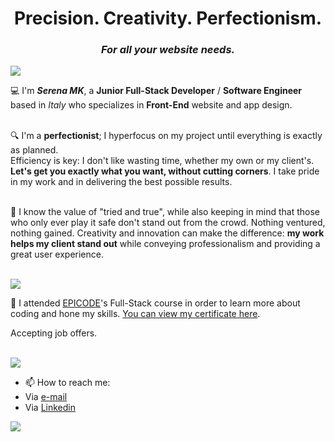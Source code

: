 <h1 align="center" style="border-bottom: none">Precision. Creativity. Perfectionism.</1>
<h3 align="center"><i>For all your website needs.</i></h3>


<img src="https://i.ibb.co/YfbRNtX/yty56.png">


💻 I'm <strong><i>Serena MK</i></strong>, a <b>Junior Full-Stack Developer</b> / <b>Software Engineer</b> based in <i>Italy</i> who specializes in <b>Front-End</b> website and app design.
<br><br>

🔍 I'm a <b>perfectionist</b>; I hyperfocus on my project until everything is exactly as planned.
<br>
Efficiency is key: I don't like wasting time, whether my own or my client's. <strong>Let's get you exactly what you want, without cutting corners</strong>. I take pride in my work and in delivering the best possible results.
<br><br>

💬 I know the value of "tried and true", while also keeping in mind that those who only ever play it safe don't stand out from the crowd. Nothing ventured, nothing gained. Creativity and innovation can make the difference: <b>my work helps my client stand out</b> while conveying professionalism and providing a great user experience.
<br><br>

<img src="https://i.ibb.co/YfbRNtX/yty56.png">

📝 I attended <a href="https://epicode.com/en/we-are-epicode/">EPICODE</a>'s Full-Stack course in order to learn more about coding and hone my skills. <a href="https://benchmark.epicode.com/credentials/645e0be2a052a6c5660a694a">You can view my certificate here</a>.
<br>

Accepting job offers.
<br><br>


<img src="https://i.ibb.co/YfbRNtX/yty56.png">


- 📫 How to reach me:
- Via <a href="mailto:serenamudekoko@gmail.com">e-mail</a>
- Via <a href="https://www.linkedin.com/in/serena-mude-koko-290326151/">Linkedin</a>


<img src="https://i.ibb.co/5FNHqKV/ezgif-1-854bc1bcb8.gif">



<!--
**SerenaMK/SerenaMK** is a ✨ _special_ ✨ repository because its `README.md` (this file) appears on your GitHub profile.

Here are some ideas to get you started:

- 🔭 I’m currently working on ...
- 🌱 I’m currently learning ...
- 👯 I’m looking to collaborate on ...
- 🤔 I’m looking for help with ...
- 💬 Ask me about ...
- 📫 How to reach me: ...
- 😄 Pronouns: ...
- ⚡ Fun fact: ...
-->
